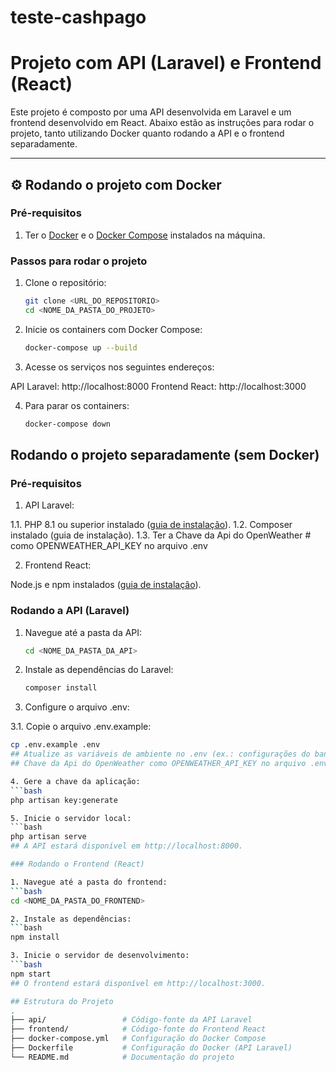 # teste-cashpago

# Projeto com API (Laravel) e Frontend (React)

Este projeto é composto por uma API desenvolvida em Laravel e um frontend desenvolvido em React. Abaixo estão as instruções para rodar o projeto, tanto utilizando Docker quanto rodando a API e o frontend separadamente.

---

## ⚙️ Rodando o projeto com Docker

### Pré-requisitos

1. Ter o [Docker](https://www.docker.com/) e o [Docker Compose](https://docs.docker.com/compose/) instalados na máquina.

### Passos para rodar o projeto

1. Clone o repositório:
   ```bash
   git clone <URL_DO_REPOSITORIO>
   cd <NOME_DA_PASTA_DO_PROJETO>

2. Inicie os containers com Docker Compose:
   ```bash
   docker-compose up --build

3. Acesse os serviços nos seguintes endereços:

API Laravel: http://localhost:8000
Frontend React: http://localhost:3000

4. Para parar os containers:
   ```bash
   docker-compose down


## Rodando o projeto separadamente (sem Docker)
### Pré-requisitos

1. API Laravel:

1.1. PHP 8.1 ou superior instalado ([guia de instalação](https://www.php.net/manual/pt_BR/install.php)).
1.2. Composer instalado (guia de instalação).
1.3. Ter a Chave da Api do OpenWeather # como OPENWEATHER_API_KEY no arquivo .env

2. Frontend React:

Node.js e npm instalados ([guia de instalação](https://nodejs.org/pt)).

### Rodando a API (Laravel)

1. Navegue até a pasta da API:
   ```bash
   cd <NOME_DA_PASTA_DA_API>

2. Instale as dependências do Laravel:
   ```bash
   composer install

3. Configure o arquivo .env:

3.1. Copie o arquivo .env.example:
   ```bash
   cp .env.example .env
   ## Atualize as variáveis de ambiente no .env (ex.: configurações do banco de dados).
   ## Chave da Api do OpenWeather como OPENWEATHER_API_KEY no arquivo .env

4. Gere a chave da aplicação:
   ```bash
   php artisan key:generate

5. Inicie o servidor local:
   ```bash
   php artisan serve
   ## A API estará disponível em http://localhost:8000.

### Rodando o Frontend (React)

1. Navegue até a pasta do frontend:
   ```bash
   cd <NOME_DA_PASTA_DO_FRONTEND>

2. Instale as dependências:
   ```bash
   npm install

3. Inicie o servidor de desenvolvimento:
   ```bash
   npm start
   ## O frontend estará disponível em http://localhost:3000.

## Estrutura do Projeto
.
├── api/                 # Código-fonte da API Laravel
├── frontend/            # Código-fonte do Frontend React
├── docker-compose.yml   # Configuração do Docker Compose
├── Dockerfile           # Configuração do Docker (API Laravel)
└── README.md            # Documentação do projeto
